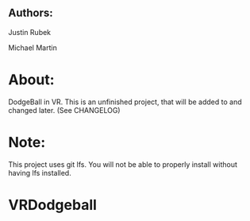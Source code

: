 ## Authors:
Justin Rubek

Michael Martin

# About:
DodgeBall in VR. This is an unfinished project, that will be added to and changed later. (See CHANGELOG)

# Note:
This project uses git lfs. You will not be able to properly install without having lfs installed.

# VRDodgeball
